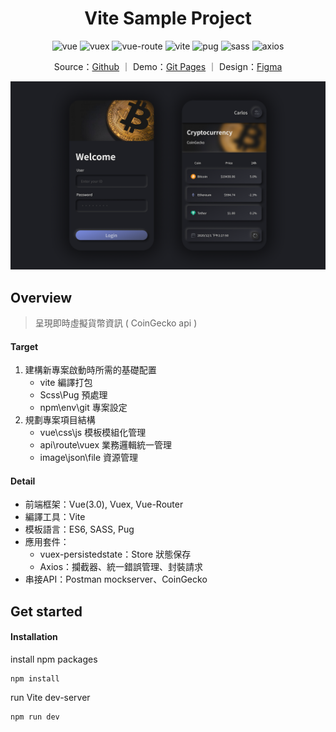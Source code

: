 <!-- Title & Logo -->
<h1 align="center">Vite Sample Project</h1>

<!-- tag & links (Version\Lang\Package) -->
<p align="center">
    <img src="https://img.shields.io/badge/vue-3.0.0-61af83" alt="vue" />
    <img src="https://img.shields.io/badge/vuex-3.0.0-61af83" alt="vuex" />
    <img src="https://img.shields.io/badge/vue--router-3.0.0-61af83" alt="vue-route" />
    <img src="https://img.shields.io/badge/vite-1.0.0--rc.4-61af83" alt="vite" />
    <img src="https://img.shields.io/badge/pug-3.0.0-684c00" alt="pug" />
    <img src="https://img.shields.io/badge/sass-1.26.11-ff69b4" alt="sass" />
    <img src="https://img.shields.io/badge/axios-0.21.0-4494d3" alt="axios" />
</p>
<p align="center">
    Source：<a href="https://github.com/evilz0212/vite-sample-project">Github</a> ｜ 
	Demo：<a href="https://evilz0212.github.io/vite-sample-project/">Git Pages</a> ｜ 
	Design：<a href="https://www.figma.com/file/GNBkG9zZc3RFPzgmmebQNU/Vite-Sample-Project?node-id=0%3A1">Figma</a>
<p>

<!-- Overview (Preview\Purpose\Description) -->
![vite-sample-project](./public/preview.png)

## Overview
> 呈現即時虛擬貨幣資訊 ( CoinGecko api ) 
#### Target
1. 建構新專案啟動時所需的基礎配置
   - vite 編譯打包
   - Scss\Pug 預處理
   - npm\env\git 專案設定
2. 規劃專案項目結構 
   - vue\css\js 模板模組化管理
   - api\route\vuex 業務邏輯統一管理
   - image\json\file 資源管理

#### Detail
-  前端框架：Vue(3.0), Vuex, Vue-Router
-  編譯工具：Vite
-  模板語言：ES6, SASS, Pug
-  應用套件：
   -  vuex-persistedstate：Store 狀態保存
   -  Axios：攔截器、統一錯誤管理、封裝請求
-  串接API：Postman mockserver、CoinGecko

<!-- Get started (Install\Step) -->
## Get started
#### Installation
install npm packages
```
npm install
```
run Vite dev-server
```
npm run dev
```

<!-- Partner -->

<!-- License -->

